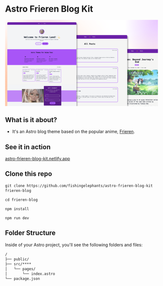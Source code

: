 # Astro Frieren Blog Kit

![cover](./public/astro-frieren-theme-light.png)

## What is it about?

- It's an Astro blog theme based on the popular anime, [Frieren](https://en.wikipedia.org/wiki/Frieren).

## See it in action

[astro-frieren-blog-kit.netlify.app](https://astro-frieren-blog-kit.netlify.app)

## Clone this repo

```
git clone https://github.com/fishingelephants/astro-frieren-blog-kit frieren-blog
```

```
cd frieren-blog
```

```
npm install
```

```
npm run dev
```

## Folder Structure

Inside of your Astro project, you'll see the following folders and files:

```text
/
├── public/
├── src/****
│   └── pages/
│       └── index.astro
└── package.json
```
